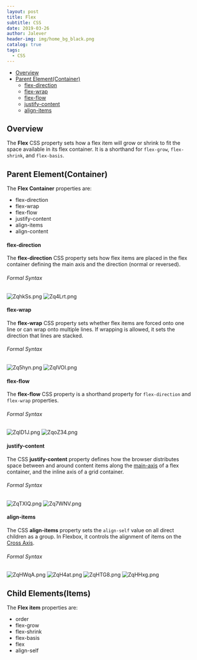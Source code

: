```yaml
---
layout: post
title: Flex
subtitle: CSS
date: 2019-03-26
author: Jalever
header-img: img/home_bg_black.png
catalog: true
tags:
  - CSS
---
```


- [Overview](#overview)
- [Parent Element(Container)](#parent-elementcontainer)
    - [flex-direction](#flex-direction)
    - [flex-wrap](#flex-wrap)
    - [flex-flow](#flex-flow)
    - [justify-content](#justify-content)
    - [align-items](#align-items)

## Overview
The <strong>Flex</strong> CSS property sets how a flex item will grow or shrink to fit the space available in its flex container. It is a shorthand for `flex-grow`, `flex-shrink`, and `flex-basis`.

## Parent Element(Container)
The <strong>Flex Container</strong> properties are:
- flex-direction
- flex-wrap
- flex-flow
- justify-content
- align-items
- align-content

#### flex-direction
The <strong>flex-direction</strong> CSS property sets how flex items are placed in the flex container defining the main axis and the direction (normal or reversed).

###### Formal Syntax
![ZqhkSs.png](https://s2.ax1x.com/2019/07/17/ZqhkSs.png)
![Zq4Lrt.png](https://s2.ax1x.com/2019/07/17/Zq4Lrt.png)

#### flex-wrap
The <strong>flex-wrap</strong> CSS property sets whether flex items are forced onto one line or can wrap onto multiple lines. If wrapping is allowed, it sets the direction that lines are stacked.

###### Formal Syntax
![Zq5hyn.png](https://s2.ax1x.com/2019/07/17/Zq5hyn.png)
![ZqIVOI.png](https://s2.ax1x.com/2019/07/17/ZqIVOI.png)

#### flex-flow
The <strong>flex-flow</strong> CSS property is a shorthand property for `flex-direction` and `flex-wrap` properties.

###### Formal Syntax
![ZqID1J.png](https://s2.ax1x.com/2019/07/17/ZqID1J.png)
![ZqoZ34.png](https://s2.ax1x.com/2019/07/17/ZqoZ34.png)

#### justify-content
The CSS <strong>justify-content</strong> property defines how the browser distributes space between and around content items along the <ins>main-axis</ins> of a flex container, and the inline axis of a grid container.

###### Formal Syntax
![ZqTXlQ.png](https://s2.ax1x.com/2019/07/17/ZqTXlQ.png)
![Zq7WNV.png](https://s2.ax1x.com/2019/07/17/Zq7WNV.png)

#### align-items
The CSS <strong>align-items</strong> property sets the `align-self` value on all direct children as a group. In Flexbox, it controls the alignment of items on the <ins>Cross Axis</ins>.

###### Formal Syntax
![ZqHWqA.png](https://s2.ax1x.com/2019/07/17/ZqHWqA.png)
![ZqH4at.png](https://s2.ax1x.com/2019/07/17/ZqH4at.png)
![ZqHTG8.png](https://s2.ax1x.com/2019/07/17/ZqHTG8.png)
![ZqHHxg.png](https://s2.ax1x.com/2019/07/17/ZqHHxg.png)

## Child Elements(Items)
The <strong>Flex item</strong> properties are:
- order
- flex-grow
- flex-shrink
- flex-basis
- flex
- align-self
